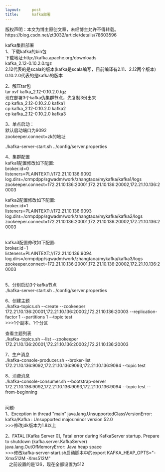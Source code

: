 ```yaml
---
layout:     post
title:      kafka部署
---
```

<div id="article_content" class="article_content clearfix csdn-tracking-statistics" data-pid="blog" data-mod="popu_307" data-dsm="post">
								<div class="article-copyright">
					版权声明：本文为博主原创文章，未经博主允许不得转载。					https://blog.csdn.net/zt3032/article/details/78603596				</div>
								            <link rel="stylesheet" href="https://csdnimg.cn/release/phoenix/template/css/ck_htmledit_views-f76675cdea.css">
						<div class="htmledit_views" id="content_views">
                
<p>kafka集群部署<br>
1、下载kafka的bin包<br>
下载地址:http://kafka.apache.org/downloads<br>
kafka_2.12-0.10.2.0.tgz  <br>
2.12代表的是scala的版本(kafka是scala编写，目前编译有2.11、2.12两个版本)<br>
0.10.2.0代表的是kafka的版本</p>
<p>2、解压tar包<br>
tar xvf kafka_2.12-0.10.2.0.tgz<br>
现在部署3个kafka伪集群节点，先复制3份出来<br>
cp kafka_2.12-0.10.2.0 kafka1<br>
cp kafka_2.12-0.10.2.0 kafka2<br>
cp kafka_2.12-0.10.2.0 kafka3</p>
<p>3、单点启动：<br>
默认启动端口为9092<br>
zookeeper.connect=zk的地址</p>
<p>./kafka-server-start.sh ../config/server.properties</p>
<p>4、集群配置<br>
kafka1配置修改如下配置:<br>
broker.id=0<br>
listeners=PLAINTEXT://172.21.10.136:9092<br>
log.dirs=/crmpdpp/sgwadm/work/zhangtaoa/mykafka/kafka1/logs<br>
zookeeper.connect=172.21.10.136:20001,172.21.10.136:20002,172.21.10.136:20003</p>
<p>kafka2配置修改如下配置:<br>
broker.id=1<br>
listeners=PLAINTEXT://172.21.10.136:9093<br>
log.dirs=/crmpdpp/sgwadm/work/zhangtaoa/mykafka/kafka2/logs<br>
zookeeper.connect=172.21.10.136:20001,172.21.10.136:20002,172.21.10.136:20003</p>
<p><br>
kafka3配置修改如下配置:<br>
broker.id=1<br>
listeners=PLAINTEXT://172.21.10.136:9094<br>
log.dirs=/crmpdpp/sgwadm/work/zhangtaoa/mykafka/kafka3/logs<br>
zookeeper.connect=172.21.10.136:20001,172.21.10.136:20002,172.21.10.136:20003</p>
<p><br>
5、分别启动3个kafka节点<br>
./kafka-server-start.sh ../config/server.properties</p>
<p>6、创建主题<br>
./kafka-topics.sh --create --zookeeper 172.21.10.136:20001,172.21.10.136:20002,172.21.10.136:20003 --replication-factor 1 --partitions 1 --topic test<br>
&gt;&gt;&gt;1个副本、1个分区</p>
<p>查看主题列表<br>
./kafka-topics.sh --list --zookeeper 172.21.10.136:20001,172.21.10.136:20002,172.21.10.136:20003</p>
<p>7、生产消息<br>
./kafka-console-producer.sh --broker-list 172.21.10.136:9092,172.21.10.136:9093,172.21.10.136:9094 --topic test</p>
<p>8、消费消息<br>
./kafka-console-consumer.sh --bootstrap-server  172.21.10.136:9092,172.21.10.136:9093,172.21.10.136:9094 --topic test --from-beginning</p>
<p><br>
问题:<br>
1、Exception in thread "main" java.lang.UnsupportedClassVersionError: kafka/Kafka : Unsupported major.minor version 52.0<br>
&gt;&gt;&gt;修改jdk版本为1.8以上</p>
<p>2、FATAL [Kafka Server 0], Fatal error during KafkaServer startup. Prepare to shutdown (kafka.server.KafkaServer)<br>
java.lang.OutOfMemoryError: Java heap space<br>
&gt;&gt;&gt;修改kafka-server-start.sh启动脚本中的export KAFKA_HEAP_OPTS="-Xmx512M -Xms512M"<br>
   之前设置的是126，现在全部设置为512</p>
            </div>
                </div>